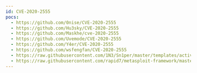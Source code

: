 ```yaml
---
id: CVE-2020-2555
pocs:
  - https://github.com/0nise/CVE-2020-2555
  - https://github.com/Hu3sky/CVE-2020-2555
  - https://github.com/Maskhe/cve-2020-2555
  - https://github.com/Uvemode/CVE-2020-2555
  - https://github.com/Y4er/CVE-2020-2555
  - https://github.com/wsfengfan/CVE-2020-2555
  - https://raw.githubusercontent.com/1N3/Sn1per/master/templates/active/CVE-2020-2555_-_WebLogic_Server_Deserialization_RCE.sh
  - https://raw.githubusercontent.com/rapid7/metasploit-framework/master/modules/exploits/multi/misc/weblogic_deserialize_badattrval.rb
---
```

